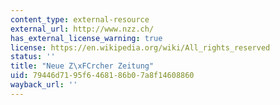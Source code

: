 ```yaml
---
content_type: external-resource
external_url: http://www.nzz.ch/
has_external_license_warning: true
license: https://en.wikipedia.org/wiki/All_rights_reserved
status: ''
title: "Neue Z\xFCrcher Zeitung"
uid: 79446d71-95f6-4681-86b0-7a8f14608860
wayback_url: ''
---
```

